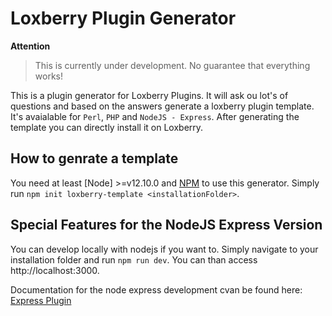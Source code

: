 # Loxberry Plugin Generator

**Attention**

> This is currently under development. No guarantee that everything works!

This is a plugin generator for Loxberry Plugins. It will ask ou lot's of questions and based on the answers generate a loxberry plugin template.
It's avaialable for `Perl`, `PHP` and `NodeJS - Express`. After generating the template you can directly install it on Loxberry.

## How to genrate a template

You need at least [Node] >=v12.10.0 and [NPM] to use this generator.
Simply run `npm init loxberry-template <installationFolder>`.

## Special Features for the NodeJS Express Version

You can develop locally with nodejs if you want to. Simply navigate to your installation folder and run `npm run dev`.
You can than access http://localhost:3000.

Documentation for the node express development cvan be found here: [Express Plugin]

[nodejs]: https://nodejs.dev/
[npm]: https://www.npmjs.com/
[express plugin]: https://github.com/LoxYourLife/loxberry-express

